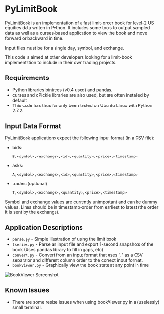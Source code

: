 # PyLimitBook

PyLimitBook is an implementation of a fast limit-order book for level-2 US equities data writen in Python. It includes some tools to output sampled data as well as a curses-based application to view the book and move forward or backward in time.

Input files must be for a single day, symbol, and exchange.

This code is aimed at other developers looking for a limit-book implementation to include in their own trading projects.

## Requirements

* Python libraries bintrees (v0.4 used) and pandas.
* curses and cPickle libraries are also used, but are often installed by default.
* This code has thus far only been tested on Ubuntu Linux with Python 2.7.2.

## Input Data Format

PyLimitBook applications expect the following input format (in a CSV file):

* bids:

	`B,<symbol>,<exchange>,<id>,<quantity>,<price>,<timestamp>`
* asks:

	`A,<symbol>,<exchange>,<id>,<quantity>,<price>,<timestamp>`
* trades: (optional)

	`T,<symbol>,<exchange>,<quantity>,<price>,<timestamp>`

Symbol and exchange values are currently unimportant and can be dummy values.
Lines should be in timestamp-order from earliest to latest (the order it is sent by the exchange).

## Application Descriptions

* `parse.py`  -  Simple illustration of using the limit book
* `tseries.py`  -  Parse an input file and export 1-second snapshots of the book (Uses pandas library to fill in gaps, etc)
* `convert.py`  -  Convert from an input format that uses ', ' as a CSV separator and different column order to the correct input format.
* `bookViewer.py`  -  Graphically view the book state at any point in time

![BookViewer Screenshot](https://github.com/yoblin/PyLimitBook/raw/master/documentation/bookViewer_screenshot.png)

## Known Issues

* There are some resize issues when using bookViewer.py in a (uselessly) small terminal.

